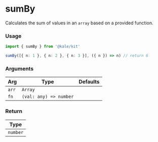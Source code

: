 # sumBy

Calculates the sum of values in an `array` based on a provided function.

### Usage

```ts
import { sumBy } from '@kale/kit'

sumBy([{ n: 1 }, { n: 2 }, { n: 3 }], ({ n }) => n) // return 6
```

### Arguments

| Arg   | Type                   | Defaults |
| ----- | ---------------------- | -------- |
| `arr` | `Array`                |          |
| `fn`  | `(val: any) => number` |          |

### Return

| Type     |
| -------- |
| `number` |
